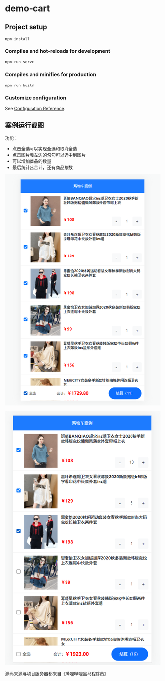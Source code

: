 # demo-cart

## Project setup
```
npm install
```

### Compiles and hot-reloads for development
```
npm run serve
```

### Compiles and minifies for production
```
npm run build
```

### Customize configuration
See [Configuration Reference](https://cli.vuejs.org/config/).



## 案例运行截图

功能：

- 点击全选可以实现全选和取消全选
- 点击图片和左边的勾勾可以选中到图片
- 可以增加商品的数量
- 最后统计出合计，还有商品总数



![image-20220720001617711](https://raw.githubusercontent.com/858399075/cartdemovue/main/img/image-20220720001617711.png)

![image-20220720001829740](https://raw.githubusercontent.com/858399075/cartdemovue/main/img/image-20220720001829740.png)

源码来源与项目服务器都来自《哔哩哔哩黑马程序员》
